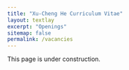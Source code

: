 ```yaml
---
title: "Xu-Cheng He Curriculum Vitae"
layout: textlay
excerpt: "Openings"
sitemap: false
permalink: /vacancies
---
```


This page is under construction.
